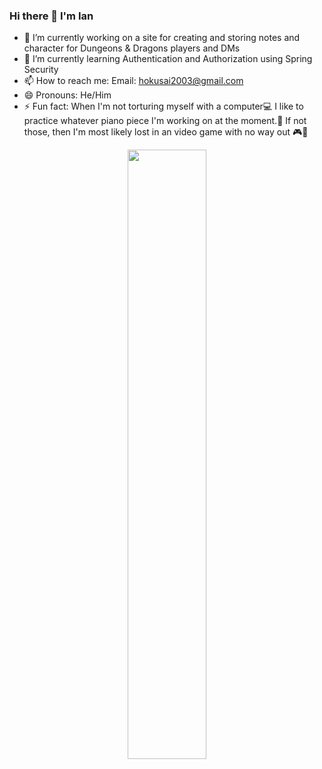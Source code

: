 ### Hi there 👋  I'm Ian

- 🔭 I’m currently working on
    a site for creating and storing notes and character for Dungeons & Dragons players and DMs
- 🌱 I’m currently learning 
    Authentication and Authorization using Spring Security
- 📫 How to reach me: 
    Email: hokusai2003@gmail.com
- 😄 Pronouns: He/Him
- ⚡ Fun fact: 
    When I'm not torturing myself with a computer💻 I like to practice whatever piano piece I'm working on at the moment.🎹
    If not those, then I'm most likely lost in an video game with no way out 🎮🔦
    
<html>
    <div align="center">
        <image src="hokusai/Asakusa-Honganji-Hokusai.jpg" align="center" style="width: 50%"/>
    </div>
</html>
